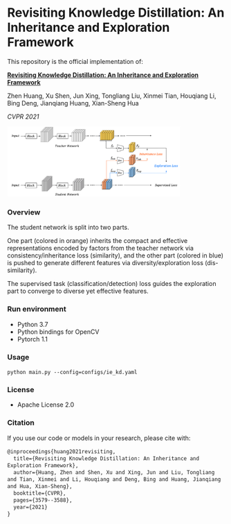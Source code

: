  # Revisiting Knowledge Distillation: An Inheritance and Exploration Framework

 This repository is the official implementation of:

 [**Revisiting Knowledge Distillation: An Inheritance and Exploration Framework**](https://arxiv.org/abs/2107.00181)

 Zhen Huang, Xu Shen, Jun Xing, Tongliang Liu, Xinmei Tian, Houqiang Li, Bing
 Deng, Jianqiang Huang, Xian-Sheng Hua

 *CVPR 2021*

 <img src="ie-kd_diagram.png" width="400">
 

 ### Overview

 The student network is split into two parts.
 
 One part (colored in orange) inherits the compact and effective representations encoded by factors from the teacher network via consistency/inheritance loss (similarity), and the other part (colored in blue) is pushed to generate different features via diversity/exploration loss (dis-similarity).
 
 The supervised task (classification/detection) loss guides the exploration part to converge to diverse yet effective features.

### Run environment

+ Python 3.7
+ Python bindings for OpenCV
+ Pytorch 1.1

### Usage
```
python main.py --config=configs/ie_kd.yaml
```

### License
+ Apache License 2.0


### Citation
If you use our code or models in your research, please cite with:
```
@inproceedings{huang2021revisiting,
  title={Revisiting Knowledge Distillation: An Inheritance and Exploration Framework},
  author={Huang, Zhen and Shen, Xu and Xing, Jun and Liu, Tongliang and Tian, Xinmei and Li, Houqiang and Deng, Bing and Huang, Jianqiang and Hua, Xian-Sheng},
  booktitle={CVPR},
  pages={3579--3588},
  year={2021}
}
```